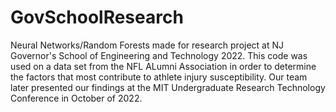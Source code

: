 # GovSchoolResearch
Neural Networks/Random Forests made for research project at NJ Governor's School of Engineering and Technology 2022.
This code was used on a data set from the NFL ALumni Association in order to determine the factors that most contribute to athlete injury susceptibility. Our team later presented our findings at the MIT Undergraduate Research Technology Conference in October of 2022. 
